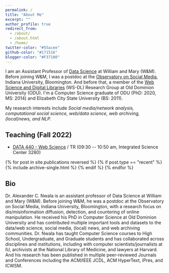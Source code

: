 ```yaml
---
permalink: /
title: "About Me"
excerpt: ""
author_profile: true
redirect_from: 
  - /about/
  - /about.html
  - /home/
twitter-color: "#55acee"
github-color: "#171516"
blogger-color: "#F37100"
---
```

I am an Assistant Professor of [Data Science](https://www.wm.edu/as/data-science/index.php) at William and Mary (W&M). Before joining W&M, I was a postdoc at the [Observatory on Social Media](https://osome.iu.edu/), Indiana University, Bloomington. And before that, a member of the [Web Science and Digital Libraries](https://oduwsdl.github.io/) (WS-DL) Research Group at Old Dominion University (ODU). I'm a Computer Science graduate of ODU (PhD: 2020, MS: 2014) and Elizabeth City State University (BS: 2011). 

My research interests include *Social media/network analysis, computational social science, web/data science, web archiving, (local)news, and NLP.*

## Teaching (Fall 2022)

* [DATA 440 - Web Science](/teaching/2022-spr-cs725825) / TR (09:30 -- 10:50 am, Integrated Science Center 3280)

<!--{: style="text-align: center;"}-->
{% for post in site.publications reversed %}
  {% if post.type == "recent" %}
    {% include archive-single.html %}
  {% endif %}
{% endfor %}


## Bio

Dr. Alexander C. Nwala is an assistant professor of Data Science at William and Mary (W&M). Before joining W&M, he was a postdoc at the Observatory on Social Media, Indiana University, Bloomington, with a research focus on dis/misinformation diffusion, detection, and countering of online manipulation. He received his PhD in Computer Science at Old Dominion University and has contributed multiple important tools and datasets to the data/web science, social media, (local) news, and web archiving communities. Dr. Nwala has taught Computer Science courses to High School, Undergraduate, and Graduate students and has collaborated across disciplines and institutions, including with computer scientists/journalists at IU, archivists at the National Library of Medicine, and lawyers at Harvard. And his research has been published in multiple peer-reviewed Journals and Conferences including the ACM/IEEE JCDL, ACM HyperText, iPres, and ICWSM.